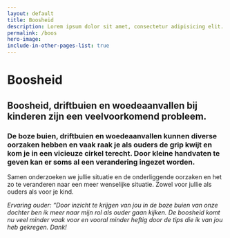 ```yaml
---
layout: default
title: Boosheid
description: Lorem ipsum dolor sit amet, consectetur adipisicing elit. Mollitia molestiae molestias hic accusamus consequuntur, fugiat eum vero nam adipisci quibusdam deserunt similique placeat animi, veniam sed. Rem debitis, alias aliquid.
permalink: /boos
hero-image:
include-in-other-pages-list: true
---
```

# Boosheid

## Boosheid, driftbuien en woedeaanvallen bij kinderen zijn een veelvoorkomend probleem.

### De boze buien, driftbuien en woedeaanvallen kunnen diverse oorzaken hebben en vaak raak je als ouders de grip kwijt en kom je in een vicieuze cirkel terecht. Door kleine handvaten te geven kan er soms al een verandering ingezet worden.

Samen onderzoeken we jullie situatie en de onderliggende oorzaken en het zo te veranderen naar een meer wenselijke situatie. Zowel voor jullie als ouders als voor je kind.

*Ervaring ouder: “Door inzicht te krijgen van jou in de boze buien van onze dochter ben ik meer naar mijn rol als ouder gaan kijken. De boosheid komt nu veel minder vaak voor en vooral minder heftig door de tips die ik van jou heb gekregen. Dank!*
